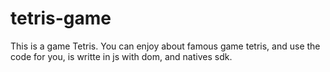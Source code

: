 # tetris-game

This is a game Tetris. You can enjoy about famous game tetris, and use the code for you, is writte in js with dom, and natives sdk.
